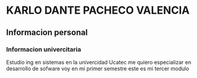 # KARLO DANTE PACHECO VALENCIA
## Informacion personal
### Informacion univercitaria 
Estudio ing en sistemas en la univercidad Ucatec me quiero especializar en desarrollo de sofware voy en mi primer semestre este es mi tercer modulo 
